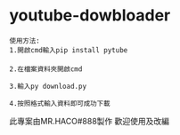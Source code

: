 # youtube-dowbloader


```
使用方法:
1.開啟cmd輸入pip install pytube　
　
2.在檔案資料夾開啟cmd    

3.輸入py download.py   

4.按照格式輸入資料即可成功下載
```
此專案由MR.HACO#888製作
歡迎使用及改編
